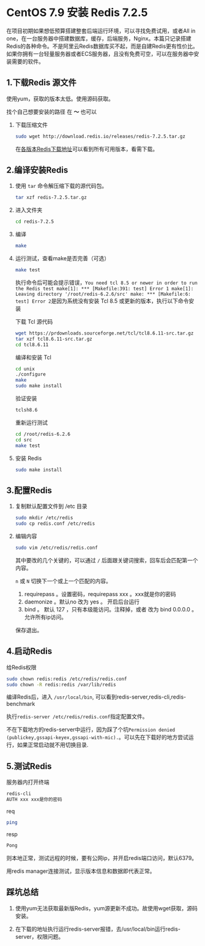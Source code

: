 # CentOS 7.9 安装 Redis 7.2.5

在项目初期如果想低预算搭建整套后端运行环境，可以寻找免费试用，或者All in one，在一台服务器中搭建数据库，缓存，后端服务，Nginx。本篇只记录搭建Redis的各种命令。不是阿里云Redis数据库买不起，而是自建Redis更有性价比。如果你拥有一台轻量服务器或者ECS服务器，且没有免费可空，可以在服务器中安装需要的软件。

## 1.下载Redis 源文件

使用yum，获取的版本太低。使用源码获取。

找个自己想要安装的路径 在 **～** 也可以

1. 下载压缩文件

    ```bash
    sudo wget http://download.redis.io/releases/redis-7.2.5.tar.gz
    ```

    在[各版本Redis下载地址](http://download.redis.io/releases)可以看到所有可用版本，看需下载。

## 2.编译安装Redis

1. 使用 `tar` 命令解压缩下载的源代码包。

    ```bash
    tar xzf redis-7.2.5.tar.gz
    ```

2. 进入文件夹

    ```bash
    cd redis-7.2.5
    ```

3. 编译

    ```bash
    make
    ```

4. 运行测试，查看make是否完善（可选）

    ```bash
    make test
    ```

    执行命令后可能会提示错误，`You need tcl 8.5 or newer in order to run the Redis test
    make[1]: *** [Makefile:391: test] Error 1
    make[1]: Leaving directory '/root/redis-6.2.6/src'
    make: *** [Makefile:6: test] Error 2`是因为系统没有安装 Tcl 8.5 或更新的版本，执行以下命令安装

    下载 Tcl 源代码

    ```bash
    wget https://prdownloads.sourceforge.net/tcl/tcl8.6.11-src.tar.gz
    tar xzf tcl8.6.11-src.tar.gz
    cd tcl8.6.11
    ```

    编译和安装 Tcl

    ```bash
    cd unix
    ./configure
    make
    sudo make install
    ```

    验证安装

    ```bash
    tclsh8.6
    ```

    重新运行测试

    ```bash
    cd /root/redis-6.2.6
    cd src
    make test
    ```

5. 安装 Redis

    ```bash
    sudo make install
    ```

## 3.配置Redis

1. 复制默认配置文件到 /etc 目录

    ```bash
    sudo mkdir /etc/redis
    sudo cp redis.conf /etc/redis
    ```

2. 编辑内容

     ```bash
    sudo vim /etc/redis/redis.conf
    ```

    其中要改的几个关键的，可以通过 `/` 后面跟关键词搜索，回车后会匹配第一个内容。

    `n` 或 `N` 切换下一个或上一个匹配的内容。

    1. requirepass 。设置密码，requirepass xxx 。xxx就是你的密码
    2. daemonize 。默认no 改为 yes 。 开启后台运行
    3. bind 。 默认 127 ，只有本级能访问。注释掉，或者 改为 bind 0.0.0.0 。允许所有ip访问。

   保存退出。

## 4.启动Redis

给Redis权限

```bash
sudo chown redis:redis /etc/redis/redis.conf
sudo chown -R redis:redis /var/lib/redis
```

编译Redis后，进入 `/usr/local/bin`, 可以看到redis-server,redis-cli,redis-benchmark

执行`redis-server /etc/redis/redis.conf`指定配置文件。

不在下载地方的redis-server中运行，因为踩了个坑`Permission denied (publickey,gssapi-keyex,gssapi-with-mic).`。可以先在下载好的地方尝试运行，如果正常启动就不用切换目录.

## 5.测试Redis

服务器内打开终端

```bash
redis-cli
AUTH xxx xxx是你的密码
```

req

```bash
ping
```

resp

```bash
Pong
```

则本地正常，测试远程的时候，要有公网ip，并开启redis端口访问，默认6379。

用redis manager连接测试，显示版本信息和数据即代表正常。

## 踩坑总结

1. 使用yum无法获取最新版Redis，yum源更新不成功。故使用wget获取，源码安装。

2. 在下载的地址执行运行redis-server报错，去/usr/local/bin运行redis-server，权限问题。
